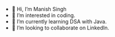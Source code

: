 - 👋 Hi, I’m Manish Singh
- 👀 I’m interested in coding.
- 🌱 I’m currently learning DSA with Java.
- 💞️ I’m looking to collaborate on LinkedIn. 
